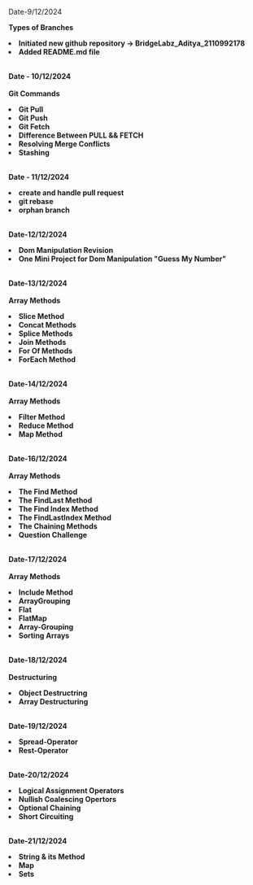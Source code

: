 Date-9/12/2024

<strong>Types of Branches<strong>


<li>Initiated new github repository -> BridgeLabz_Aditya_2110992178</li>
<li>Added README.md file</li>
</br>

Date - 10/12/2024</br>
</br>
<strong>Git Commands</strong>

<li>Git Pull</li>
<li>Git Push </li>
<li>Git Fetch</li>
<li>Difference Between PULL && FETCH</li>
<li>Resolving Merge Conflicts</li>
<li>Stashing</li><br />


Date - 11/12/2024
<li>create and handle pull request</li>
<li>git rebase</li>
<li>orphan branch</li>
</br>

Date-12/12/2024

<li>Dom Manipulation Revision</li>
<li>One Mini Project for Dom Manipulation "Guess My Number"</li></br>

Date-13/12/2024 </br>
</br>
<strong>Array Methods</strong>
</br>
<li>Slice Method</li>
<li>Concat Methods</li>
<li>Splice Methods</li>
<li>Join Methods</li>
<li>For Of Methods</li>
<li>ForEach Method</li>
</br>


Date-14/12/2024</br>
</br>
<strong>Array Methods<strong>
<li>Filter Method</li>
<li>Reduce Method</li>
<li>Map Method</li>
</br>

Date-16/12/2024</br>
</br>
<strong>Array Methods<strong>
<li>The Find Method</li>
<li>The FindLast Method </li>
<li>The Find Index Method</li>
<li>The FindLastIndex Method</li>
<li>The Chaining Methods</li>
<li>Question Challenge</li>
</br>

Date-17/12/2024
</br>
</br>
<strong>Array Methods<strong>
</br>
<li>Include Method</li>
<li>ArrayGrouping</li>
<li>Flat</li>
<li>FlatMap</li>
<li>Array-Grouping</li>
<li>Sorting Arrays</li>
</br>



Date-18/12/2024
</br>
</br>
<strong>Destructuring<strong>
</br>
<li>Object Destructring</li>
<li>Array Destructuring</li>
</br>


Date-19/12/2024
</br>
<li>Spread-Operator</li>
<li>Rest-Operator</li>
</br>



Date-20/12/2024
</br>
<li>Logical Assignment Operators </li>
<li>Nullish Coalescing Opertors </li>
<li>Optional Chaining </li>
<li>Short Circuiting </li>

</br>


Date-21/12/2024
</br>
<li>String & its Method </li>
<li>Map</li>
<li>Sets</li>
</br>








